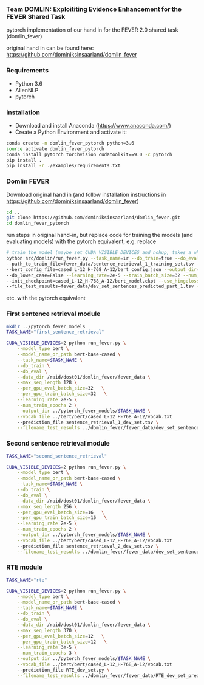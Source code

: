 ### Team DOMLIN: Exploititing Evidence Enhancement for the FEVER Shared Task

pytorch implementation of our hand in for the FEVER 2.0 shared task (domlin_fever)

original hand in can be found here: https://github.com/dominiksinsaarland/domlin_fever


### Requirements
* Python 3.6
* AllenNLP
* pytorch

### installation

* Download and install Anaconda (https://www.anaconda.com/)
* Create a Python Environment and activate it:
```bash 
conda create -n domlin_fever_pytorch python=3.6
source activate domlin_fever_pytorch
conda install pytorch torchvision cudatoolkit==9.0 -c pytorch
pip install .
pip install -r ./examples/requirements.txt
```

### Domlin FEVER

Download original hand in (and follow installation instructions in https://github.com/dominiksinsaarland/domlin_fever)

```bash 
cd ..
git clone https://github.com/dominiksinsaarland/domlin_fever.git
cd domlin_fever_pytorch
```

run steps in original hand-in, but replace code for training the models (and evaluating models) with the pytorch equivalent, e.g. replace 

```bash 
# train the model (maybe set CUDA_VISIBLE_DEVICES and nohup, takes a while)
python src/domlin/run_fever.py --task_name=ir --do_train=true --do_eval=false --do_predict=true \
--path_to_train_file=fever_data/sentence_retrieval_1_training_set.tsv --vocab_file=cased_L-12_H-768_A-12/vocab.txt\
--bert_config_file=cased_L-12_H-768_A-12/bert_config.json --output_dir=fever_models/sentence_retrieval_part_1 --max_seq_length=128\
--do_lower_case=False --learning_rate=2e-5 --train_batch_size=32 --num_train_epochs=2 \
--init_checkpoint=cased_L-12_H-768_A-12/bert_model.ckpt --use_hingeloss=yes --negative_samples=4 \
--file_test_results=fever_data/dev_set_sentences_predicted_part_1.tsv --prediction_file=fever_data/sentence_retrieval_1_dev_set.tsv
```

etc. with the pytorch equivalent

### First sentence retrieval module
```bash 
mkdir ../pytorch_fever_models
TASK_NAME="first_sentence_retrieval"

CUDA_VISIBLE_DEVICES=2 python run_fever.py \
    --model_type bert \
    --model_name_or_path bert-base-cased \
    --task_name=$TASK_NAME \
    --do_train \
    --do_eval \
    --data_dir /raid/dost01/domlin_fever/fever_data \
    --max_seq_length 128 \
    --per_gpu_eval_batch_size=32   \
    --per_gpu_train_batch_size=32   \
    --learning_rate 2e-5 \
    --num_train_epochs 2 \
    --output_dir ../pytorch_fever_models/$TASK_NAME \
    --vocab_file ../bert/bert/cased_L-12_H-768_A-12/vocab.txt 
    --prediction_file sentence_retrieval_1_dev_set.tsv \
    --filename_test_results ../domlin_fever/fever_data/dev_set_sentences_predicted_part_1_pytorch.tsv

```


### Second sentence retrieval module
```bash 
TASK_NAME="second_sentence_retrieval"

CUDA_VISIBLE_DEVICES=2 python run_fever.py \
    --model_type bert \
    --model_name_or_path bert-base-cased \
    --task_name=$TASK_NAME \
    --do_train \
    --do_eval \
    --data_dir /raid/dost01/domlin_fever/fever_data \
    --max_seq_length 256 \
    --per_gpu_eval_batch_size=16   \
    --per_gpu_train_batch_size=16   \
    --learning_rate 2e-5 \
    --num_train_epochs 2 \
    --output_dir ../pytorch_fever_models/$TASK_NAME \
    --vocab_file ../bert/bert/cased_L-12_H-768_A-12/vocab.txt 
    --prediction_file sentence_retrieval_2_dev_set.tsv \
    --filename_test_results ../domlin_fever/fever_data/dev_set_sentences_predicted_part_2_pytorch.tsv
```

### RTE module

```bash 
TASK_NAME="rte"

CUDA_VISIBLE_DEVICES=2 python run_fever.py \
    --model_type bert \
    --model_name_or_path bert-base-cased \
    --task_name=$TASK_NAME \
    --do_train \
    --do_eval \
    --data_dir /raid/dost01/domlin_fever/fever_data \
    --max_seq_length 370 \
    --per_gpu_eval_batch_size=12   \
    --per_gpu_train_batch_size=12   \
    --learning_rate 3e-5 \
    --num_train_epochs 3 \
    --output_dir ../pytorch_fever_models/$TASK_NAME \
    --vocab_file ../bert/bert/cased_L-12_H-768_A-12/vocab.txt 
    --prediction_file RTE_dev_set.py \
    --filename_test_results ../domlin_fever/fever_data/RTE_dev_set_predicted.tsv
```

